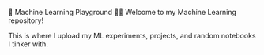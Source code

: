 🌟 Machine Learning Playground 🤖✨
Welcome to my Machine Learning repository!

This is where I upload my ML experiments, projects, and random notebooks I tinker with.
